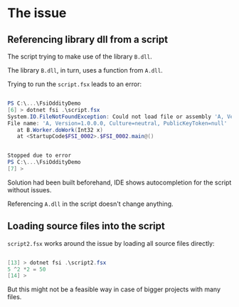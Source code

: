 # The issue

## Referencing library dll from a script

The script trying to make use of the library `B.dll`.

The library `B.dll`, in turn, uses a function from `A.dll`.

Trying to run the `script.fsx` leads to an error:

```powershell

PS C:\...\FsiOddityDemo
[6] > dotnet fsi .\script.fsx
System.IO.FileNotFoundException: Could not load file or assembly 'A, Version=1.0.0.0, Culture=neutral, PublicKeyToken=null'. The system cannot find the file specified.
File name: 'A, Version=1.0.0.0, Culture=neutral, PublicKeyToken=null'
   at B.Worker.doWork(Int32 x)
   at <StartupCode$FSI_0002>.$FSI_0002.main@()


Stopped due to error
PS C:\...\FsiOddityDemo
[7] >

```

Solution had been built beforehand, IDE shows autocompletion for the script without issues.

Referencing `A.dll` in the script doesn't change anything.

## Loading source files into the script

`script2.fsx` works around the issue by loading all source files directly:

```powershell

[13] > dotnet fsi .\script2.fsx
5 ^2 *2 = 50
[14] >

```

But this might not be a feasible way in case of bigger projects with many files.
